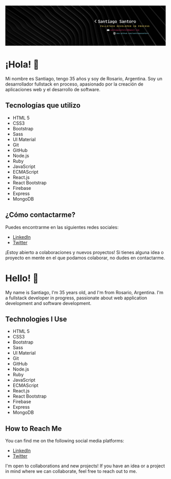 <!-- Banner -->
<p align="center">
  <img src="https://github.com/SantiagoSantoro/SantiagoSantoro/blob/main/SantiagoSantoro.png" alt="Santiago Santoro - Desarrollador Fullstack">
</p>

<!-- Información personal -->
# ¡Hola! 👋

Mi nombre es Santiago, tengo 35 años y soy de Rosario, Argentina. Soy un desarrollador fullstack en proceso, apasionado por la creación de aplicaciones web y el desarrollo de software.

<!-- Tecnologías -->
## Tecnologías que utilizo

- HTML 5
- CSS3
- Bootstrap
- Sass
- UI Material
- Git
- GitHub
- Node.js
- Ruby
- JavaScript
- ECMAScript
- React.js
- React Bootstrap
- Firebase
- Express
- MongoDB

<!-- Contacto -->
## ¿Cómo contactarme?

Puedes encontrarme en las siguientes redes sociales:
- [LinkedIn](https://www.linkedin.com/in/santiago-santoro/)
- [Twitter](https://twitter.com/Santiumf)

¡Estoy abierto a colaboraciones y nuevos proyectos! Si tienes alguna idea o proyecto en mente en el que podamos colaborar, no dudes en contactarme.


<!-- Personal Information -->
# Hello! 👋

My name is Santiago, I'm 35 years old, and I'm from Rosario, Argentina. I'm a fullstack developer in progress, passionate about web application development and software development.

<!-- Technologies -->
## Technologies I Use

- HTML 5
- CSS3
- Bootstrap
- Sass
- UI Material
- Git
- GitHub
- Node.js
- Ruby
- JavaScript
- ECMAScript
- React.js
- React Bootstrap
- Firebase
- Express
- MongoDB

<!-- Contact -->
## How to Reach Me

You can find me on the following social media platforms:
- [LinkedIn](https://www.linkedin.com/in/santiago-santoro/)
- [Twitter](https://twitter.com/Santiumf)

I'm open to collaborations and new projects! If you have an idea or a project in mind where we can collaborate, feel free to reach out to me.

